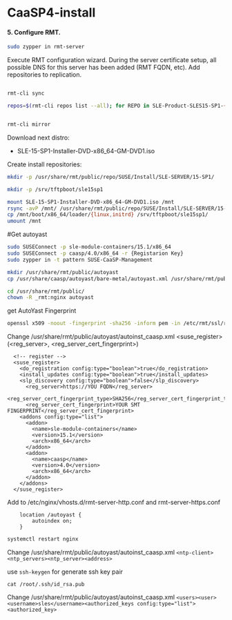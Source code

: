 # CaaSP4-install


#### 5. Configure RMT.
```bash
sudo zypper in rmt-server
```
Execute RMT configuration wizard. During the server certificate setup, all possible DNS for this server has been added (RMT FQDN, etc).
Add repositories to replication.

```bash

rmt-cli sync

repos=$(rmt-cli repos list --all); for REPO in SLE-Product-SLES15-SP1-{Pool,Updates} SLE-Module-Server-Applications15-SP1-{Pool,Updates} SLE-Module-Basesystem15-SP1-{Pool,Updates} SLE-Module-Containers15-SP1-{Pool,Updates} SUSE-CAASP-4.0-{Pool,Updates}; do  rmt-cli repos enable $(echo "$repos" | grep "$REPO for sle-15-x86_64" | sed "s/^|\s\+\([0-9]*\)\s\+|.*/\1/"); done


rmt-cli mirror 
```
Download next distro:
- SLE-15-SP1-Installer-DVD-x86_64-GM-DVD1.iso

Create install repositories:

```bash
mkdir -p /usr/share/rmt/public/repo/SUSE/Install/SLE-SERVER/15-SP1/

mkdir -p /srv/tftpboot/sle15sp1

mount SLE-15-SP1-Installer-DVD-x86_64-GM-DVD1.iso /mnt
rsync -avP /mnt/ /usr/share/rmt/public/repo/SUSE/Install/SLE-SERVER/15-SP1/
cp /mnt/boot/x86_64/loader/{linux,initrd} /srv/tftpboot/sle15sp1/
umount /mnt

```

#Get autoyast
```bash
sudo SUSEConnect -p sle-module-containers/15.1/x86_64
sudo SUSEConnect -p caasp/4.0/x86_64 -r {Registarion Key}
sudo zypper in -t pattern SUSE-CaaSP-Management
```

```bash
mkdir /usr/share/rmt/public/autoyast
cp /usr/share/caasp/autoyast/bare-metal/autoyast.xml /usr/share/rmt/public/autoyast/autoinst_caasp.xml
```

```bash
cd /usr/share/rmt/public/
chown -R _rmt:nginx autoyast
```
get AutoYast Fingerprint

```bash
openssl x509 -noout -fingerprint -sha256 -inform pem -in /etc/rmt/ssl/rmt-ca.crt
```
Change /usr/share/rmt/public/autoyast/autoinst_caasp.xml <suse_register> (<reg_server>, <reg_server_cert_fingerprint>)
```
  <!-- register -->
  <suse_register>
    <do_registration config:type="boolean">true</do_registration>
    <install_updates config:type="boolean">true</install_updates>
    <slp_discovery config:type="boolean">false</slp_discovery>
      <reg_server>https://YOU FQDN</reg_server>
      <reg_server_cert_fingerprint_type>SHA256</reg_server_cert_fingerprint_type>
      <reg_server_cert_fingerprint>YOUR SMT FINGERPRINT</reg_server_cert_fingerprint>
    <addons config:type="list">
      <addon>
        <name>sle-module-containers</name>
        <version>15.1</version>
        <arch>x86_64</arch>
      </addon>
      <addon>
        <name>caasp</name>
        <version>4.0</version>
        <arch>x86_64</arch>
      </addon>
    </addons>
  </suse_register>
```  
Add to /etc/nginx/vhosts.d/rmt-server-http.conf and rmt-server-https.conf
```
    location /autoyast {
        autoindex on;
    }
```
```bash
systemctl restart nginx
```

Change /usr/share/rmt/public/autoyast/autoinst_caasp.xml `<ntp-client><ntp_servers><ntp_server><address>`

use `ssh-keygen` for generate ssh key pair
```
cat /root/.ssh/id_rsa.pub
```
Change /usr/share/rmt/public/autoyast/autoinst_caasp.xml `<users><user><username>sles</username><authorized_keys config:type="list"> <authorized_key>`

